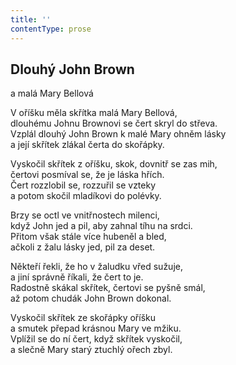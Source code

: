 ```yaml
---
title: ''
contentType: prose
---
```


## Dlouhý John Brown  
a malá Mary Bellová

V oříšku měla skřítka malá Mary Bellová,  
dlouhému Johnu Brownovi se čert skryl do střeva.  
Vzplál dlouhý John Brown k malé Mary ohněm lásky  
a její skřítek zlákal čerta do skořápky.

Vyskočil skřítek z oříšku, skok, dovnitř se zas mih,  
čertovi posmíval se, že je láska hřích.  
Čert rozzlobil se, rozzuřil se vzteky  
a potom skočil mladíkovi do polévky.

Brzy se octl ve vnitřnostech milenci,  
když John jed a pil, aby zahnal tíhu na srdci.  
Přitom však stále více hubeněl a bled,  
ačkoli z žalu lásky jed, pil za deset.

Někteří řekli, že ho v žaludku vřed sužuje,  
a jiní správně říkali, že čert to je.  
Radostně skákal skřítek, čertovi se pyšně smál,  
až potom chudák John Brown dokonal.

Vyskočil skřítek ze skořápky oříšku  
a smutek přepad krásnou Mary ve mžiku.  
Vplížil se do ní čert, když skřítek vyskočil,  
a slečně Mary starý ztuchlý ořech zbyl.
